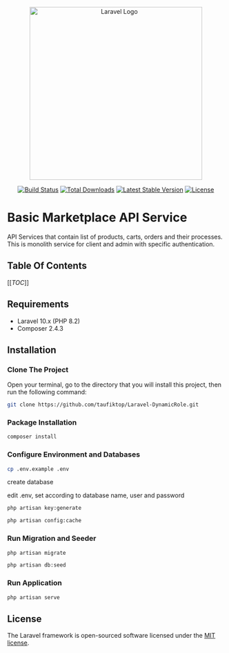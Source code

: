 <p align="center"><a href="https://laravel.com" target="_blank"><img src="https://raw.githubusercontent.com/laravel/art/master/logo-lockup/5%20SVG/2%20CMYK/1%20Full%20Color/laravel-logolockup-cmyk-red.svg" width="400" alt="Laravel Logo"></a></p>

<p align="center">
<a href="https://github.com/laravel/framework/actions"><img src="https://github.com/laravel/framework/workflows/tests/badge.svg" alt="Build Status"></a>
<a href="https://packagist.org/packages/laravel/framework"><img src="https://img.shields.io/packagist/dt/laravel/framework" alt="Total Downloads"></a>
<a href="https://packagist.org/packages/laravel/framework"><img src="https://img.shields.io/packagist/v/laravel/framework" alt="Latest Stable Version"></a>
<a href="https://packagist.org/packages/laravel/framework"><img src="https://img.shields.io/packagist/l/laravel/framework" alt="License"></a>
</p>

# Basic Marketplace API Service

API Services that contain list of products, carts, orders and their processes.
This is monolith service for client and admin with specific authentication.

## Table Of Contents

[[_TOC_]]


## Requirements
- Laravel 10.x (PHP 8.2)
- Composer 2.4.3


## Installation

### Clone The Project
Open your terminal, go to the directory that you will install this project, then run the following command:

```bash
git clone https://github.com/taufiktop/Laravel-DynamicRole.git
```

### Package Installation
```bash
composer install
```

### Configure Environment and Databases

```bash
cp .env.example .env
```

create database

edit .env, set according to database name, user and password

```bash
php artisan key:generate

php artisan config:cache
```

### Run Migration and Seeder

```bash
php artisan migrate

php artisan db:seed
```

### Run Application

```bash
php artisan serve
```

## License

The Laravel framework is open-sourced software licensed under the [MIT license](https://opensource.org/licenses/MIT).
